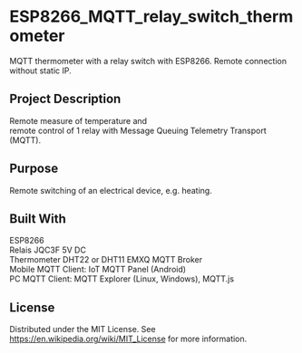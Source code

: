 # ESP8266_MQTT_relay_switch_thermometer
MQTT thermometer with a relay switch with ESP8266. Remote connection without static IP.

## Project Description
Remote measure of temperature and  
remote control of 1 relay with Message Queuing Telemetry Transport (MQTT).

## Purpose
Remote switching of an electrical device, e.g. heating.

## Built With  
ESP8266  
Relais JQC3F 5V DC  
Thermometer DHT22 or DHT11 
EMXQ MQTT Broker  
Mobile MQTT Client: IoT MQTT Panel (Android)  
PC MQTT Client: MQTT Explorer (Linux, Windows), MQTT.js  



## License 
Distributed under the MIT License. See https://en.wikipedia.org/wiki/MIT_License for more information.
